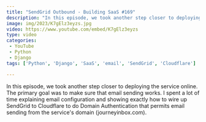 ```yaml
---
title: "SendGrid Outbound - Building SaaS #169"
description: "In this episode, we took another step closer to deploying the service online. The primary goal was to make sure that email sending works. I spent a lot of time explaining email configuration and showing exactly how to wire up SendGrid to Cloudflare to do Domain Authentication that permits email sending from the service's domain (journeyinbox.com)."
image: img/2023/K7gElz3eyzs.jpg
video: https://www.youtube.com/embed/K7gElz3eyzs
type: video
categories:
 - YouTube
 - Python
 - Django
tags: ['Python', 'Django', 'SaaS', 'email', 'SendGrid', 'Cloudflare']

---
```


In this episode, we took another step closer to deploying the service online. The primary goal was to make sure that email sending works. I spent a lot of time explaining email configuration and showing exactly how to wire up SendGrid to Cloudflare to do Domain Authentication that permits email sending from the service's domain (journeyinbox.com).
